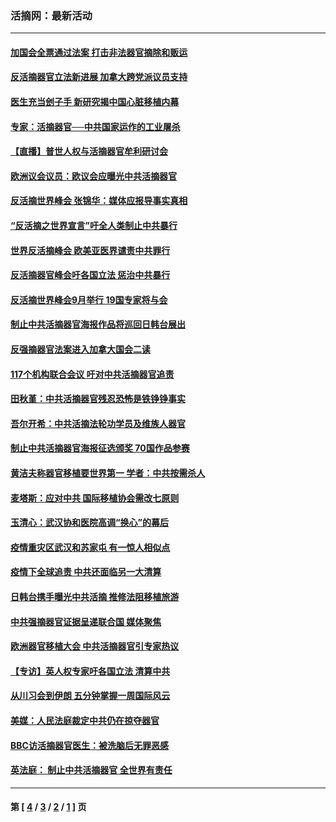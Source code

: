 ### 活摘网：最新活动
---
#### [加国会全票通过法案 打击非法器官摘除和贩运](../../pages/nf5883/n13884924.md?02260430) 
#### [反活摘器官立法新进展 加拿大跨党派议员支持](../../pages/nf5883/n13876061.md?02260430) 
#### [医生充当刽子手 新研究揭中国心脏移植内幕](../../pages/nf5883/n13772291.md?02260430) 
#### [专家：活摘器官──中共国家运作的工业屠杀](../../pages/nf5883/n13761178.md?02260430) 
#### [【直播】普世人权与活摘器官牟利研讨会](../../pages/nf5883/n13425146.md?02260430) 
#### [欧洲议会议员：欧议会应曝光中共活摘器官](../../pages/nf5883/n13336571.md?02260430) 
#### [反活摘世界峰会 张锦华：媒体应报导事实真相](../../pages/nf5883/n13278502.md?02260430) 
#### [“反活摘之世界宣言”吁全人类制止中共暴行](../../pages/nf5883/n13259730.md?02260430) 
#### [世界反活摘峰会 欧美亚医界谴责中共罪行](../../pages/nf5883/n13253550.md?02260430) 
#### [反活摘器官峰会吁各国立法 惩治中共暴行](../../pages/nf5883/n13245052.md?02260430) 
#### [反活摘世界峰会9月举行 19国专家将与会](../../pages/nf5883/n13201492.md?02260430) 
#### [制止中共活摘器官海报作品将巡回日韩台展出](../../pages/nf5883/n13177791.md?02260430) 
#### [反强摘器官法案进入加拿大国会二读](../../pages/nf5883/n13033450.md?02260430) 
#### [117个机构联合会议 吁对中共活摘器官追责](../../pages/nf5883/n12775087.md?02260430) 
#### [田秋堇：中共活摘器官残忍恐怖是铁铮铮事实](../../pages/nf5883/n12702148.md?02260430) 
#### [吾尔开希：中共活摘法轮功学员及维族人器官](../../pages/nf5883/n12693197.md?02260430) 
#### [制止中共活摘器官海报征选颁奖 70国作品参赛](../../pages/nf5883/n12692050.md?02260430) 
#### [黄洁夫称器官移植要世界第一 学者：中共按需杀人](../../pages/nf5883/n12572329.md?02260430) 
#### [麦塔斯：应对中共 国际移植协会需改七原则](../../pages/nf5883/n12514711.md?02260430) 
#### [玉清心：武汉协和医院高调“换心”的幕后](../../pages/nf5883/n12298730.md?02260430) 
#### [疫情重灾区武汉和苏家屯 有一惊人相似点](../../pages/nf5883/n12150824.md?02260430) 
#### [疫情下全球追责 中共还面临另一大清算](../../pages/nf5883/n12070397.md?02260430) 
#### [日韩台携手曝光中共活摘 推修法阻移植旅游](../../pages/nf5883/n11712046.md?02260430) 
#### [中共强摘器官证据呈递联合国 媒体聚焦](../../pages/nf5883/n11546426.md?02260430) 
#### [欧洲器官移植大会 中共活摘器官引专家热议](../../pages/nf5883/n11539095.md?02260430) 
#### [【专访】英人权专家吁各国立法 清算中共](../../pages/nf5883/n11367315.md?02260430) 
#### [从川习会到伊朗 五分钟掌握一周国际风云](../../pages/nf5883/n11338520.md?02260430) 
#### [美媒：人民法庭裁定中共仍在掠夺器官](../../pages/nf5883/n11334897.md?02260430) 
#### [BBC访活摘器官医生：被洗脑后无罪恶感](../../pages/nf5883/n11335935.md?02260430) 
#### [英法庭： 制止中共活摘器官 全世界有责任](../../pages/nf5883/n11330691.md?02260430) 

---
#### 第 [ [4](./4.md?02260430) / [3](./3.md?02260430) / [2](./2.md?02260430) / [1](./1.md?02260430) ] 页
